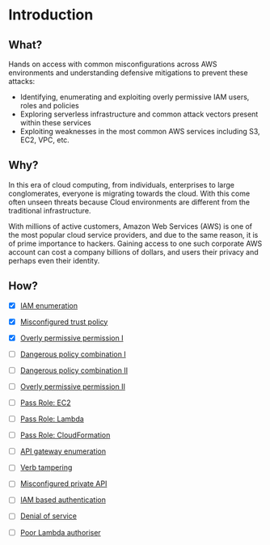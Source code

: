 ﻿# Introduction

## What?

Hands on access with common misconfigurations across AWS environments and understanding defensive mitigations to prevent these attacks:

* Identifying, enumerating and exploiting overly permissive IAM users, roles and policies
* Exploring serverless infrastructure and common attack vectors present within these services
* Exploiting weaknesses in the most common AWS services including S3, EC2, VPC, etc.

## Why?

In this era of cloud computing, from individuals, enterprises to large conglomerates, everyone is migrating towards the cloud. With this come often unseen threats because Cloud environments are different from the traditional infrastructure.

With millions of active customers, Amazon Web Services (AWS) is one of the most popular cloud service providers, and due to the same reason, it is of prime importance to hackers. Gaining access to one such corporate AWS account can cost a company billions of dollars, and users their privacy and perhaps even their identity.

## How?

- [x] [IAM enumeration](enum-iam.md)
- [x] [Misconfigured trust policy](mis-trust-policy.md)
- [x] [Overly permissive permission I](overly-permissive-1.md)
- [ ] [Dangerous policy combination I](dangerous-policy-1.md)
- [ ] [Dangerous policy combination II](dangerous-policy-2.md)
- [ ] [Overly permissive permission II](overly-permissive-2.md)
- [ ] [Pass Role: EC2](pass-role-ec2.md)
- [ ] [Pass Role: Lambda](pass-role-lambda.md)
- [ ] [Pass Role: CloudFormation](pass-role-formation.md)
- [ ] [API gateway enumeration](api-gateway-enum.md)
- [ ] [Verb tampering](verb-tampering.md)
- [ ] [Misconfigured private API](mis-private-api.md)
- [ ] [IAM based authentication](iam-auth.md)
- [ ] [Denial of service](dos.md)
- [ ] [Poor Lambda authoriser](poor-lambda-authoriser.md)

